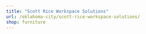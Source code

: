 ```yaml
---
title: "Scott Rice Workspace Solutions"
url: /oklahoma-city/scott-rice-workspace-solutions/
shop: furniture
---
```

